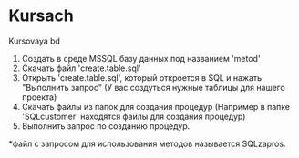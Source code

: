 # Kursach
Kursovaya bd 

1. Создать в среде MSSQL базу данных под названием 'metod'
2. Скачать файл 'create.table.sql'
3. Открыть 'create.table.sql', который откроется в SQL и нажать "Выполнить запрос" (У вас создуться нужные таблицы для нашего проекта)
4. Скачать файлы из папок для создания процедур (Например в папке 'SQLcustomer' находятся файлы для создания процедур)
5. Выполнить запрос по созданию процедур.

*файл с запросом для использования методов называется SQLzapros.
